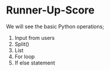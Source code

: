 # Runner-Up-Score
We will see the basic Python operations;
  1. Input from users
  2. Split()
  3. List
  4. For loop
  5. If else statement

